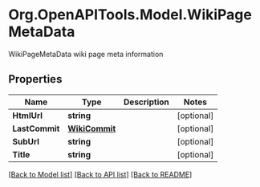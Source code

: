 # Org.OpenAPITools.Model.WikiPageMetaData
WikiPageMetaData wiki page meta information

## Properties

Name | Type | Description | Notes
------------ | ------------- | ------------- | -------------
**HtmlUrl** | **string** |  | [optional] 
**LastCommit** | [**WikiCommit**](WikiCommit.md) |  | [optional] 
**SubUrl** | **string** |  | [optional] 
**Title** | **string** |  | [optional] 

[[Back to Model list]](../README.md#documentation-for-models) [[Back to API list]](../README.md#documentation-for-api-endpoints) [[Back to README]](../README.md)

